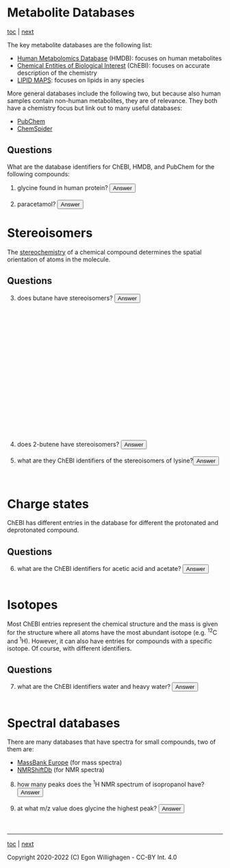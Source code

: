 # Metabolite Databases

[toc](./README.md) | [next](identification.md)

<script>
  function toggleAnswer(id) {
  var answer = document.getElementById(id);
  if (answer.style.visibility === "hidden" ||
      answer.style.visibility === "none") {
    answer.style.visibility = "visible";
  } else {
    answer.style.visibility = "hidden";
  }
}
</script>

The key metabolite databases are the following list:

* [Human Metabolomics Database](http://hmdb.ca) (HMDB): focuses on human metabolites
* [Chemical Entities of Biological Interest](https://www.ebi.ac.uk/chebi/) (ChEBI): focuses on accurate description of the chemistry
* [LIPID MAPS](https://lipidmaps.org/): focuses on lipids in any species

More general databases include the following two, but because also human samples contain non-human metabolites, they are of relevance.
They both have a chemistry focus but link out to many useful databases:

* [PubChem](https://pubchem.ncbi.nlm.nih.gov/)
* [ChemSpider](https://www.chemspider.com/)

## Questions

What are the database identifiers for ChEBI, HMDB, and PubChem for the following
compounds:

1. glycine found in human protein? <button onclick="toggleAnswer('q1')"> Answer</button><span id="q1" style="visibility: hidden"> CHEBI:15428, HMDB0000123, 750</span>
2. paracetamol? <button onclick="toggleAnswer('q2')"> Answer</button><span id="q2" style="visibility: hidden"> CHEBI:46195, HMDB0001859, 1983</span>

# Stereoisomers

The [stereochemistry](https://en.wikipedia.org/wiki/Stereochemistry) of a chemical
compound determines the spatial orientation of atoms in the molecule.

## Questions

3. does butane have stereoisomers? <button onclick="toggleAnswer('q3')"> Answer</button><span id="q3" style="visibility: hidden"> Yes, the single bonds can be rotated freely, it has various rotamers.<br /><img src="https://www.simolecule.com/cdkdepict/depict/bot/svg?smi=CCCC&w=-1&h=-1&abbr=off&hdisp=bridgehead&showtitle=false&zoom=1.25&annotate=none&r=0" width="300"/></span>
4. does 2-butene have stereoisomers? <button onclick="toggleAnswer('q4')"> Answer</button><span id="q4" style="visibility: hidden"> Yes, the double bond can be <i>cis</i> and <i>trans</i>.</span>
5. what are they ChEBI identifiers of the stereoisomers of lysine?<button onclick="toggleAnswer('q5')"> Answer</button><span id="q5" style="visibility: hidden"> CHEBI:16855 and CHEBI:18019 (CHEBI:25094 is a non-existing entity used to specify a compuond with unknown stereochemistry)</span>

# Charge states

ChEBI has different entries in the database for different the protonated and deprotonated
compound. 

## Questions

6. what are the ChEBI identifiers for acetic acid and acetate? <button onclick="toggleAnswer('q6')">Answer</button><span id="q6" style="visibility: hidden"> CHEBI:15366 and CHEBI:30089</span>

# Isotopes

Most ChEBI entries represent the chemical structure and the mass is given for the structure where
all atoms have the most abundant isotope (e.g. <sup>12</sup>C and <sup>1</sup>H). However, it can
also have entries for compounds with a specific isotope. Of course, with different identifiers.

## Questions

7. what are the ChEBI identifiers water and heavy water? <button onclick="toggleAnswer('q7')">Answer</button><span id="q7" style="visibility: hidden"> CHEBI:15377 and CHEBI:33813</span>

# Spectral databases

There are many databases that have spectra for small compounds, two of them are:

* [MassBank Europe](https://massbank.eu/MassBank/) (for mass spectra)
* [NMRShiftDb](https://nmrshiftdb.nmr.uni-koeln.de/) (for NMR spectra)

8. how many peaks does the <sup>1</sup>H NMR spectrum of isopropanol have? <button onclick="toggleAnswer('q8')">Answer</button><span id="q8" style="visibility: hidden"> Two. The hydroxyl proton is not visible in polar solvents, so we only see peaks at 4.04 ppm and 1.22 ppm.</span>
9. at what m/z value does glycine the highest peak? <button onclick="toggleAnswer('q9')">Answer</button><span id="q9" style="visibility: hidden"> That actually depends on the method used. The [M+h]+ peak is around 76, while the [M-H]- peak is around 74. Why do we not measure the [M] peak?</span>


---

[toc](./README.md) | [next](identification.md)

Copyright 2020-2022 (C) Egon Willighagen - CC-BY Int. 4.0
